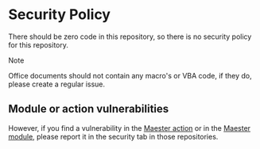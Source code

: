 # Security Policy

There should be zero code in this repository, so there is no security policy for this repository.
> [!NOTE]
> Office documents should not contain any macro's or VBA code, if they do, please create a regular issue.

## Module or action vulnerabilities

However, if you find a vulnerability in the [Maester action](https://github.com/maester365/maester-action) or in the [Maester module](https://github.com/maester365/maester/), please report it in the security tab in those repositories.

